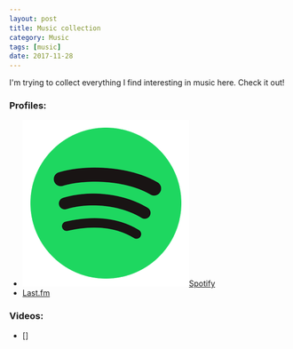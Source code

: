 ```yaml
---
layout: post
title: Music collection
category: Music
tags: [music]
date: 2017-11-28
---
```


I'm trying to collect everything I find interesting in music here. Check it out!

### Profiles:  
* ![spotify](/assets/images/logos/spotify.png)[Spotify](https://open.spotify.com/user/ultsii)
* [Last.fm](https://www.last.fm/user/ulmanen)

### Videos:
* []
